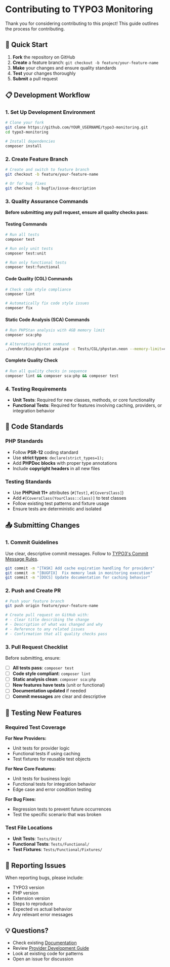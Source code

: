 # Contributing to TYPO3 Monitoring

Thank you for considering contributing to this project! This guide outlines the process for contributing.

## 🚀 Quick Start

1. **Fork** the repository on GitHub
2. **Create** a feature branch: `git checkout -b feature/your-feature-name`
3. **Make** your changes and ensure quality standards
4. **Test** your changes thoroughly
5. **Submit** a pull request

## 📋 Development Workflow

### 1. Set Up Development Environment

```bash
# Clone your fork
git clone https://github.com/YOUR_USERNAME/typo3-monitoring.git
cd typo3-monitoring

# Install dependencies
composer install
```

### 2. Create Feature Branch

```bash
# Create and switch to feature branch
git checkout -b feature/your-feature-name

# Or for bug fixes
git checkout -b bugfix/issue-description
```

### 3. Quality Assurance Commands

**Before submitting any pull request, ensure all quality checks pass:**

#### Testing Commands
```bash
# Run all tests
composer test

# Run only unit tests
composer test:unit

# Run only functional tests
composer test:functional
```

#### Code Quality (CGL) Commands
```bash
# Check code style compliance
composer lint

# Automatically fix code style issues
composer fix
```

#### Static Code Analysis (SCA) Commands
```bash
# Run PHPStan analysis with 4GB memory limit
composer sca:php

# Alternative direct command
./vendor/bin/phpstan analyse -c Tests/CGL/phpstan.neon --memory-limit=4G
```

#### Complete Quality Check
```bash
# Run all quality checks in sequence
composer lint && composer sca:php && composer test
```

### 4. Testing Requirements

- **Unit Tests**: Required for new classes, methods, or core functionality
- **Functional Tests**: Required for features involving caching, providers, or integration behavior

## 🔧 Code Standards

### PHP Standards
- Follow **PSR-12** coding standard
- Use **strict types**: `declare(strict_types=1);`
- Add **PHPDoc blocks** with proper type annotations
- Include **copyright headers** in all new files

### Testing Standards
- Use **PHPUnit 11+** attributes (`#[Test]`, `#[CoversClass]`)
- Add `#[CoversClass(YourClass::class)]` to test classes
- Follow existing test patterns and fixture usage
- Ensure tests are deterministic and isolated

## 📤 Submitting Changes

### 1. Commit Guidelines
Use clear, descriptive commit messages. Follow to [TYPO3's Commit Message Rules](https://docs.typo3.org/m/typo3/guide-contributionworkflow/main/en-us/Appendix/CommitMessage.html).
```bash
git commit -m "[TASK] Add cache expiration handling for providers"
git commit -m "[BUGFIX]  Fix memory leak in monitoring execution"
git commit -m "[DOCS] Update documentation for caching behavior"
```

### 2. Push and Create PR
```bash
# Push your feature branch
git push origin feature/your-feature-name

# Create pull request on GitHub with:
# - Clear title describing the change
# - Description of what was changed and why
# - Reference to any related issues
# - Confirmation that all quality checks pass
```

### 3. Pull Request Checklist

Before submitting, ensure:

- [ ] **All tests pass**: `composer test`
- [ ] **Code style compliant**: `composer lint`
- [ ] **Static analysis clean**: `composer sca:php`
- [ ] **New features have tests** (unit or functional)
- [ ] **Documentation updated** if needed
- [ ] **Commit messages** are clear and descriptive

## 🧪 Testing New Features

### Required Test Coverage

**For New Providers:**
- Unit tests for provider logic
- Functional tests if using caching
- Test fixtures for reusable test objects

**For New Core Features:**
- Unit tests for business logic
- Functional tests for integration behavior
- Edge case and error condition testing

**For Bug Fixes:**
- Regression tests to prevent future occurrences
- Test the specific scenario that was broken

### Test File Locations
- **Unit Tests**: `Tests/Unit/`
- **Functional Tests**: `Tests/Functional/`
- **Test Fixtures**: `Tests/Functional/Fixtures/`

## 🐛 Reporting Issues

When reporting bugs, please include:
- TYPO3 version
- PHP version
- Extension version
- Steps to reproduce
- Expected vs actual behavior
- Any relevant error messages

## 💡 Questions?

- Check existing [Documentation](Documentation/README.md)
- Review [Provider Development Guide](Documentation/providers.md)
- Look at existing code for patterns
- Open an issue for discussion
